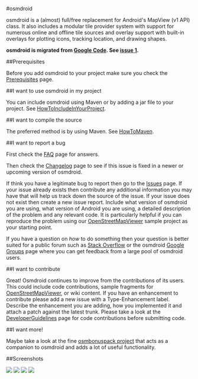 #osmdroid

osmdroid is a (almost) full/free replacement for Android's MapView (v1 API) class. It also includes a modular tile provider system with support for numerous online and offline tile sources and overlay support with built-in overlays for plotting icons, tracking location, and drawing shapes.

<b>osmdroid is migrated from [Google Code](https://code.google.com/p/osmdroid/). See [issue 1](https://github.com/osmdroid/osmdroid/issues/1).</b>

##Prerequisites

Before you add osmdroid to your project make sure you check the [Prerequisites](https://code.google.com/p/osmdroid/wiki/Prerequisites) page.

##I want to use osmdroid in my project

You can include osmdroid using Maven or by adding a jar file to your project. See [HowToIncludeInYourProject](https://code.google.com/p/osmdroid/wiki/HowToIncludeInYourProject).

##I want to compile the source

The preferred method is by using Maven. See [HowToMaven](https://github.com/osmdroid/osmdroid/wiki/HowToMaven#how-to-build-osmdroid-using-eclipse).

##I want to report a bug

First check the [FAQ](https://code.google.com/p/osmdroid/wiki/FAQ) page for answers.

Then check the [Changelog](https://github.com/osmdroid/osmdroid/wiki/Changelog) page to see if this issue is fixed in a newer or upcoming version of osmdroid.

If think you have a legitimate bug to report then go to the [Issues](https://github.com/osmdroid/osmdroid/issues?state=open) page. If your issue already exists then contribute any additional information you may have that will help us track down the source of the issue. If your issue does not exist then create a new issue report. Include what version of osmdroid you are using, what version of Android you are using, a detailed description of the problem and any relevant code. It is particularly helpful if you can reproduce the problem using our [OpenStreetMapViewer](https://github.com/osmdroid/osmdroid/tree/master/OpenStreetMapViewer) sample project as your starting point.

If you have a question on _how_ to do something then your question is better suited for a public forum such as [Stack Overflow](http://stackoverflow.com/questions/tagged/osmdroid) or the osmdroid [Google Groups](https://groups.google.com/forum/#!forum/osmdroid) page where you can get feedback from a large pool of osmdroid users.

##I want to contribute

Great! Osmdroid continues to improve from the contributions of its users. This could include code contributions, sample fragments for [OpenStreetMapViewer](https://code.google.com/p/osmdroid/source/browse/#svn/trunk/OpenStreetMapViewer), or wiki content. If you have an enhancement to contribute please add a new issue with a Type-Enhancement label. Describe the enhancement you are adding, how you implemented it and attach a patch against the latest trunk. Please take a look at the [DeveloperGuidelines](https://github.com/osmdroid/osmdroid/wiki/DeveloperGuidelines) page for code contributions before submitting code.

##I want more!

Maybe take a look at the fine [osmbonuspack project](https://code.google.com/p/osmbonuspack/) that acts as a companion to osmdroid and adds a lot of useful functionality. 

##Screenshots

<img src="http://osmdroid.googlecode.com/files/osmv_sample_screen_103.png">
<img src="http://osmdroid.googlecode.com/files/android_osm_working_184.jpg">

<img src="http://osmdroid.googlecode.com/files/itemizedoverlaywithfocus_sample_2_154.png">
<img src="http://osmdroid.googlecode.com/files/itemizedoverlay_sample_158.png">
